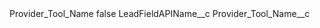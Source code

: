 <?xml version="1.0" encoding="UTF-8"?>
<CustomMetadata xmlns="http://soap.sforce.com/2006/04/metadata" xmlns:xsi="http://www.w3.org/2001/XMLSchema-instance" xmlns:xsd="http://www.w3.org/2001/XMLSchema">
    <label>Provider_Tool_Name</label>
    <protected>false</protected>
    <values>
        <field>LeadFieldAPIName__c</field>
        <value xsi:type="xsd:string">Provider_Tool_Name__c</value>
    </values>
</CustomMetadata>
